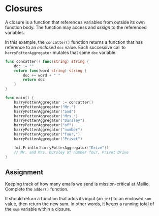 # Closures

A closure is a function that references variables from outside its own function body. The function may access and *assign* to the referenced variables.

In this example, the `concatter()` function returns a function that has reference to an *enclosed* `doc` value. Each successive call to `harryPotterAggregator` mutates that same `doc` variable.

```go
func concatter() func(string) string {
	doc := ""
	return func(word string) string {
		doc += word + " "
		return doc
	}
}

func main() {
	harryPotterAggregator := concatter()
	harryPotterAggregator("Mr.")
	harryPotterAggregator("and")
	harryPotterAggregator("Mrs.")
	harryPotterAggregator("Dursley")
	harryPotterAggregator("of")
	harryPotterAggregator("number")
	harryPotterAggregator("four,")
	harryPotterAggregator("Privet")

	fmt.Println(harryPotterAggregator("Drive"))
	// Mr. and Mrs. Dursley of number four, Privet Drive
}
```

## Assignment

Keeping track of how many emails we send is mission-critical at Mailio. Complete the `adder()` function.

It should return a function that adds its input (an `int`) to an enclosed `sum` value, then return the new sum. In other words, it keeps a running total of the `sum` variable within a closure.
